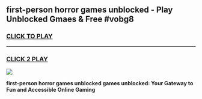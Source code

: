 
## first-person horror games unblocked - Play Unblocked Gmaes & Free #vobg8
<h3>
<a href="https://premium.freeplayer.one?title=first-person_horror_games_unblocked&ref=03M">CLICK TO PLAY</a></h3>
<hr>

<h3>
<a href="https://premium.freeplayer.one?title=first-person_horror_games_unblocked&ref=03M">CLICK 2 PLAY</a>
  
</h3>

<a href="https://premium.freeplayer.one?title=first-person_horror_games_unblocked&ref=03M"><img src="https://clearcache.store/games.png"></a>


**first-person horror games unblocked games unblocked: Your Gateway to Fun and Accessible Online Gaming**
